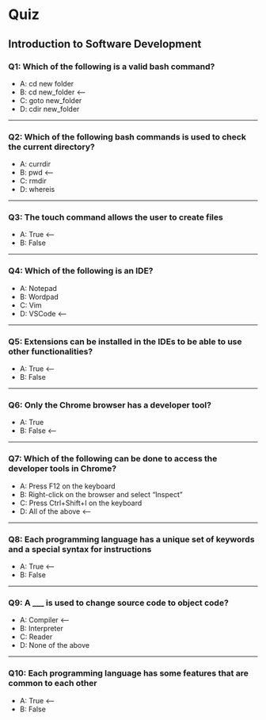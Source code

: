 # Quiz

## Introduction to Software Development

### Q1: Which of the following is a valid bash command?
- A: cd new folder
- B: cd new_folder  <--
- C: goto new_folder
- D: cdir new_folder
---

### Q2: Which of the following bash commands is used to check the current directory?
- A: currdir
- B: pwd <--
- C: rmdir
- D: whereis
---

### Q3: The touch command allows the user to create files
- A: True <--
- B: False
---

### Q4: Which of the following is an IDE?
- A: Notepad
- B: Wordpad
- C: Vim
- D: VSCode <--
---

### Q5: Extensions can be installed in the IDEs to be able to use other functionalities?
- A: True <--
- B: False
---

### Q6: Only the Chrome browser has a developer tool?
- A: True
- B: False <--
---

### Q7: Which of the following can be done to access the developer tools in Chrome?
- A: Press F12 on the keyboard
- B: Right-click on the browser and select “Inspect”
- C: Press Ctrl+Shift+I on the keyboard
- D: All of the above <--
---

### Q8: Each programming language has a unique set of keywords and a special syntax for instructions
- A: True <--
- B: False
---

### Q9: A ___ is used to change source code to object code?
- A: Compiler <--
- B: Interpreter
- C: Reader
- D: None of the above
---

### Q10: Each programming language has some features that are common to each other
- A: True <--
- B: False
